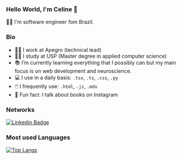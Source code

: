 ### Hello World, I'm Celine 👋

👩‍💻 I'm software engineer fom Brazil.

### Bio

- 👩‍💼 I work at Apegro (technical lead)
- 👩‍🔬 I study at USP (Master degree in applied computer science)
- 📚 I’m currently learning everything that I possibly can but my main focus is on web development and neuroscience.
- 💻 I use in a daily basis: `.tsx`, `.ts`, `.css`, `.py`
- 🖱️ I frequently use: `.html`, `.js`, `.mdx`
- 🌟 Fun fact: I talk about books on Instagram

### Networks
[![Linkedin Badge](	https://img.shields.io/badge/LinkedIn-0077B5?style=for-the-badge&logo=linkedin&logoColor=white&link=https://www.linkedin.com/in/celinesoeiro/)](https://www.linkedin.com/in/celinesoeiro/)

### Most used Languages 
[![Top Langs](https://github-readme-stats.vercel.app/api/top-langs/?username=celinesoeiro&layout=compact&theme=material-palenight&count_private=true)](https://github.com/anuraghazra/github-readme-stats)


<!--
**celinesoeiro/celinesoeiro** is a ✨ _special_ ✨ repository because its `README.md` (this file) appears on your GitHub profile.

Here are some ideas to get you started:

- 🔭 I’m currently working on ...
- 🌱 I’m currently learning ...
- 👯 I’m looking to collaborate on ...
- 🤔 I’m looking for help with ...
- 💬 Ask me about ...
- 📫 How to reach me: ...
- 😄 Pronouns: ...
- ⚡ Fun fact: ...
-->
